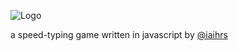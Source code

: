 ![Logo](https://i.imgur.com/6gN9UiR.png)

a speed-typing game written in javascript by [@iaihrs](https://www.github.com/iaihrs)